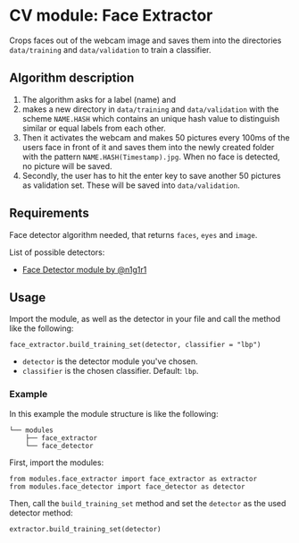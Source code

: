 # CV module: Face Extractor
Crops faces out of the webcam image and saves them into the directories `data/training` and `data/validation` to train a classifier.

## Algorithm description

1. The algorithm asks for a label (name) and
2. makes a new directory in `data/training` and `data/validation` with the scheme `NAME.HASH` which contains an unique hash value to distinguish similar or equal labels from each other.
3. Then it activates the webcam and makes 50 pictures every 100ms of the users face in front of it and saves them into the newly created folder with the pattern `NAME.HASH(Timestamp).jpg`. When no face is detected, no picture will be saved.
4. Secondly, the user has to hit the enter key to save another 50 pictures as validation set. These will be saved into `data/validation`.

## Requirements

Face detector algorithm needed, that returns `faces`, `eyes` and `image`.

List of possible detectors:

- [Face Detector module by @n1g1r1](https://github.com/n1g1r1/cv-module-face-detector)

## Usage

Import the module, as well as the detector in your file and call the method like the following:

```
face_extractor.build_training_set(detector, classifier = "lbp")
```

- `detector` is the detector module you've chosen.
- `classifier` is the chosen classifier. Default: `lbp`.

### Example

In this example the module structure is like the following:
```
└── modules
    ├── face_extractor
    └── face_detector
```

First, import the modules:

```
from modules.face_extractor import face_extractor as extractor
from modules.face_detector import face_detector as detector
```

Then, call the `build_training_set` method and set the `detector` as the used detector method:

```
extractor.build_training_set(detector)
```
